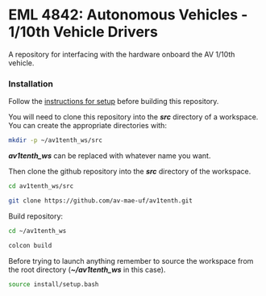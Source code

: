 # EML 4842: Autonomous Vehicles - 1/10th Vehicle Drivers
A repository for interfacing with the hardware onboard the AV 1/10th vehicle.

### Installation

Follow the [instructions for setup](https://av1tenth-docs.readthedocs.io/en/latest/gettingstarted/setup.html) before building this repository.

You will need to clone this repository into the ***src*** directory of a workspace. You can create the appropriate directories with:
```bash
mkdir -p ~/av1tenth_ws/src
```
***av1tenth_ws*** can be replaced with whatever name you want.

Then clone the github repository into the ***src*** directory of the workspace.
```bash
cd av1tenth_ws/src
```

```bash
git clone https://github.com/av-mae-uf/av1tenth.git
```

Build repository:

```bash
cd ~/av1tenth_ws
```

```bash
colcon build
```

Before trying to launch anything remember to source the workspace from the root directory (***~/av1tenth_ws*** in this case).
```bash
source install/setup.bash
```